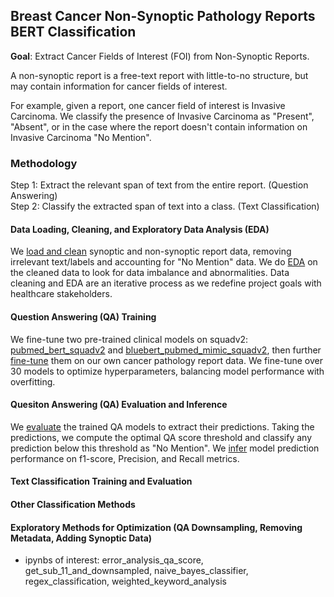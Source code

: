 ## Breast Cancer Non-Synoptic Pathology Reports BERT Classification

**Goal**: Extract Cancer Fields of Interest (FOI) from Non-Synoptic Reports.

A non-synoptic report is a free-text report with little-to-no structure, but may contain information for cancer fields of interest.

For example, given a report, one cancer field of interest is Invasive Carcinoma. We classify the presence of Invasive Carcinoma as "Present", "Absent", or in the case where the report doesn't contain information on Invasive Carcinoma "No Mention".

### Methodology
Step 1: Extract the relevant span of text from the entire report. (Question Answering)  
Step 2: Classify the extracted span of text into a class. (Text Classification)  

#### Data Loading, Cleaning, and Exploratory Data Analysis (EDA)
We [load and clean](https://github.com/trevorkwan/Breast-Cancer-Non-Synoptic-Pathology-Reports-BERT-Classification/blob/main/src/load_and_clean_data.py) synoptic and non-synoptic report data, removing irrelevant text/labels and accounting for "No Mention" data. We do [EDA](https://github.com/trevorkwan/Breast-Cancer-Non-Synoptic-Pathology-Reports-BERT-Classification/blob/main/src/EDA.py) on the cleaned data to look for data imbalance and abnormalities. Data cleaning and EDA are an iterative process as we redefine project goals with healthcare stakeholders.

#### Question Answering (QA) Training
We fine-tune two pre-trained clinical models on squadv2: [pubmed_bert_squadv2](https://huggingface.co/franklu/pubmed_bert_squadv2) and [bluebert_pubmed_mimic_squadv2](https://huggingface.co/trevorkwan/bluebert_pubmed_mimic_uncased_squadv2), then further [fine-tune](https://github.com/trevorkwan/Breast-Cancer-Non-Synoptic-Pathology-Reports-BERT-Classification/blob/main/src/train_v2.py) them on our own cancer pathology report data. We fine-tune over 30 models to optimize hyperparameters, balancing model performance with overfitting.

#### Quesiton Answering (QA) Evaluation and Inference
We [evaluate](https://github.com/trevorkwan/Breast-Cancer-Non-Synoptic-Pathology-Reports-BERT-Classification/blob/main/src/eval_v3.py) the trained QA models to extract their predictions. Taking the predictions, we compute the optimal QA score threshold and classify any prediction below this threshold as "No Mention". We [infer](https://github.com/trevorkwan/Breast-Cancer-Non-Synoptic-Pathology-Reports-BERT-Classification/blob/main/src/inference_v2.py) model prediction performance on f1-score, Precision, and Recall metrics.

#### Text Classification Training and Evaluation

#### Other Classification Methods

#### Exploratory Methods for Optimization (QA Downsampling, Removing Metadata, Adding Synoptic Data)


- ipynbs of interest: error_analysis_qa_score, get_sub_11_and_downsampled, naive_bayes_classifier, regex_classification, weighted_keyword_analysis
